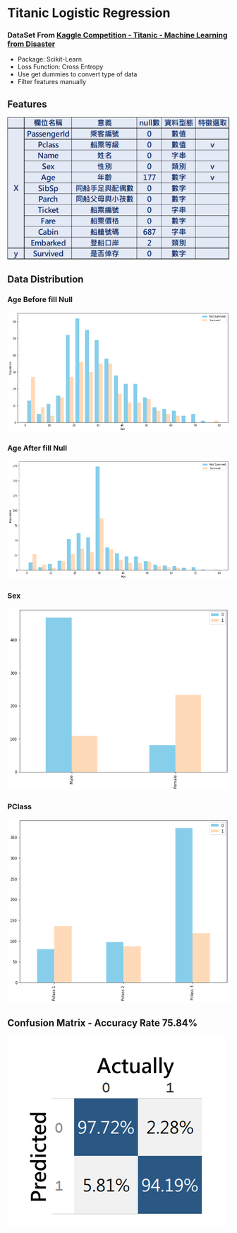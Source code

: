 # Titanic Logistic Regression

### DataSet From [Kaggle Competition - Titanic - Machine Learning from Disaster](https://www.kaggle.com/competitions/titanic)

- Package: Scikit-Learn
- Loss Function: Cross Entropy
- Use get dummies to convert type of data
- Filter features manually

## Features

![image](https://github.com/yuhexiong/titanic-logistic-regression-python/blob/main/image/features.png)

## Data Distribution

### Age Before fill Null

![image](https://github.com/yuhexiong/titanic-logistic-regression-python/blob/main/image/age-survive-before.png)

### Age After fill Null

![image](https://github.com/yuhexiong/titanic-logistic-regression-python/blob/main/image/age-survive-after.png)

### Sex

![image](https://github.com/yuhexiong/titanic-logistic-regression-python/blob/main/image/sex-survive.png)

### PClass

![image](https://github.com/yuhexiong/titanic-logistic-regression-python/blob/main/image/pclass-survive.png)

## Confusion Matrix - Accuracy Rate 75.84%

![image](https://github.com/yuhexiong/titanic-logistic-regression-python/blob/main/image/confusion_mtx.png)